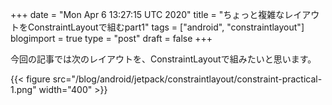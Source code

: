 +++
date = "Mon Apr  6 13:27:15 UTC 2020"
title = "ちょっと複雑なレイアウトをConstraintLayoutで組むpart1"
tags = ["android", "constraintlayout"]
blogimport = true
type = "post"
draft = false
+++

今回の記事では次のレイアウトを、ConstraintLayoutで組みたいと思います。

{{< figure src="/blog/android/jetpack/constraintlayout/constraint-practical-1.png" width="400" >}}


